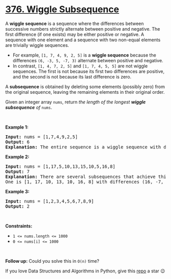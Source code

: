 # [376. Wiggle Subsequence][title]

<p>A <strong>wiggle sequence</strong> is a sequence where the differences between successive numbers strictly alternate between positive and negative. The first difference (if one exists) may be either positive or negative. A sequence with one element and a sequence with two non-equal elements are trivially wiggle sequences.</p>
<ul>
<li>For example, <code>[1, 7, 4, 9, 2, 5]</code> is a <strong>wiggle sequence</strong> because the differences <code>(6, -3, 5, -7, 3)</code> alternate between positive and negative.</li>
<li>In contrast, <code>[1, 4, 7, 2, 5]</code> and <code>[1, 7, 4, 5, 5]</code> are not wiggle sequences. The first is not because its first two differences are positive, and the second is not because its last difference is zero.</li>
</ul>
<p>A <strong>subsequence</strong> is obtained by deleting some elements (possibly zero) from the original sequence, leaving the remaining elements in their original order.</p>
<p>Given an integer array <code>nums</code>, return <em>the length of the longest <strong>wiggle subsequence</strong> of </em><code>nums</code>.</p>
<p> </p>
<p><strong>Example 1:</strong></p>
<pre><strong>Input:</strong> nums = [1,7,4,9,2,5]
<strong>Output:</strong> 6
<strong>Explanation:</strong> The entire sequence is a wiggle sequence with differences (6, -3, 5, -7, 3).
</pre>
<p><strong>Example 2:</strong></p>
<pre><strong>Input:</strong> nums = [1,17,5,10,13,15,10,5,16,8]
<strong>Output:</strong> 7
<strong>Explanation:</strong> There are several subsequences that achieve this length.
One is [1, 17, 10, 13, 10, 16, 8] with differences (16, -7, 3, -3, 6, -8).
</pre>
<p><strong>Example 3:</strong></p>
<pre><strong>Input:</strong> nums = [1,2,3,4,5,6,7,8,9]
<strong>Output:</strong> 2
</pre>
<p> </p>
<p><strong>Constraints:</strong></p>
<ul>
<li><code>1 &lt;= nums.length &lt;= 1000</code></li>
<li><code>0 &lt;= nums[i] &lt;= 1000</code></li>
</ul>
<p> </p>
<p><strong>Follow up:</strong> Could you solve this in <code>O(n)</code> time?</p>


If you love Data Structures and Algorithms in Python, give this [repo][me] a star :wink:

[title]: https://leetcode.com/problems/wiggle-subsequence
[me]: https://github.com/bumblebee211196/awesome-python-leetcode